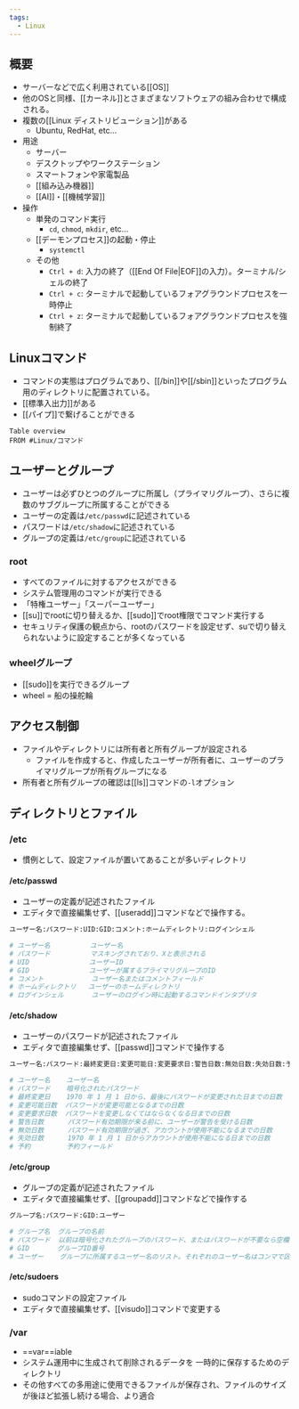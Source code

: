 ```yaml
---
tags:
  - Linux
---
```

## 概要
- サーバーなどで広く利用されている[[OS]]
- 他のOSと同様、[[カーネル]]とさまざまなソフトウェアの組み合わせで構成される。
- 複数の[[Linux ディストリビューション]]がある
	- Ubuntu, RedHat, etc...
- 用途
	- サーバー
	- デスクトップやワークステーション
	- スマートフォンや家電製品
	- [[組み込み機器]]
	- [[AI]]・[[機械学習]]
- 操作
	- 単発のコマンド実行
		- `cd`, `chmod`, `mkdir`, etc...
	- [[デーモンプロセス]]の起動・停止
		- `systemctl`
	- その他
		- `Ctrl + d`: 入力の終了（[[End Of File|EOF]]の入力）。ターミナル/シェルの終了
		- `Ctrl + c`: ターミナルで起動しているフォアグラウンドプロセスを一時停止
		- `Ctrl + z`: ターミナルで起動しているフォアグラウンドプロセスを強制終了
## Linuxコマンド
- コマンドの実態はプログラムであり、[[/bin]]や[[/sbin]]といったプログラム用のディレクトリに配置されている。
- [[標準入出力]]がある
- [[パイプ]]で繋げることができる
```dataview
Table overview
FROM #Linux/コマンド 
```
## ユーザーとグループ
- ユーザーは必ずひとつのグループに所属し（プライマリグループ）、さらに複数のサブグループに所属することができる
- ユーザーの定義は`/etc/passwd`に記述されている
- パスワードは`/etc/shadow`に記述されている
- グループの定義は`/etc/group`に記述されている
### root
- すべてのファイルに対するアクセスができる
- システム管理用のコマンドが実行できる
- 「特権ユーザー」「スーパーユーザー」
- [[su]]でrootに切り替えるか、[[sudo]]でroot権限でコマンド実行する
- セキュリティ保護の観点から、rootのパスワードを設定せず、suで切り替えられないように設定することが多くなっている
### wheelグループ
- [[sudo]]を実行できるグループ
- wheel = 船の操舵輪 
## アクセス制御
- ファイルやディレクトリには所有者と所有グループが設定される
	- ファイルを作成すると、作成したユーザーが所有者に、ユーザーのプライマリグループが所有グループになる
- 所有者と所有グループの確認は[[ls]]コマンドの`-l`オプション
## ディレクトリとファイル
### /etc
- 慣例として、設定ファイルが置いてあることが多いディレクトリ
#### /etc/passwd
- ユーザーの定義が記述されたファイル
- エディタで直接編集せず、[[useradd]]コマンドなどで操作する。
```bash
ユーザー名:パスワード:UID:GID:コメント:ホームディレクトリ:ログインシェル

# ユーザー名          ユーザー名
# パスワード          マスキングされており、Xと表示される
# UID               ユーザーID
# GID               ユーザーが属するプライマリグループのID
# コメント            ユーザー名またはコメントフィールド
# ホームディレクトリ   ユーザーのホームディレクトリ
# ログインシェル       ユーザーのログイン時に起動するコマンドインタプリタ
```
#### /etc/shadow
- ユーザーのパスワードが記述されたファイル
- エディタで直接編集せず、[[passwd]]コマンドで操作する
```bash
ユーザー名:パスワード:最終変更日:変更可能日:変更要求日:警告日数:無効日数:失効日数:予約

# ユーザー名    ユーザー名
# パスワード    暗号化されたパスワード
# 最終変更日    1970 年 1 月 1 日から、最後にパスワードが変更された日までの日数
# 変更可能日数  パスワードが変更可能となるまでの日数
# 変更要求日数  パスワードを変更しなくてはならなくなる日までの日数
# 警告日数      パスワード有効期限が来る前に、ユーザーが警告を受ける日数
# 無効日数      パスワード有効期限が過ぎ、アカウントが使用不能になるまでの日数
# 失効日数      1970 年 1 月 1 日からアカウントが使用不能になる日までの日数
# 予約         予約フィールド
```
#### /etc/group
- グループの定義が記述されたファイル
- エディタで直接編集せず、[[groupadd]]コマンドなどで操作する
```bash
グループ名:パスワード:GID:ユーザー

# グループ名  グループの名前
# パスワード  以前は暗号化されたグループのパスワード、またはパスワードが不要なら空欄
# GID       グループID番号
# ユーザー    グループに所属するユーザー名のリスト。それぞれのユーザー名はコンマで区切られる。
```
#### /etc/sudoers
- sudoコマンドの設定ファイル
- エディタで直接編集せず、[[visudo]]コマンドで変更する
### /var
- ==var==iable
- システム運用中に生成されて削除されるデータを 一時的に保存するためのディレクトリ
- その他すべての多用途に使用できるファイルが保存され、ファイルのサイズが後ほど拡張し続ける場合、より適合